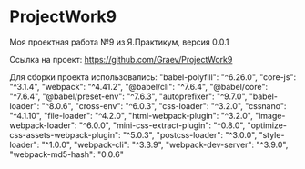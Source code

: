# ProjectWork9
 Моя проектная работа №9 из Я.Практикум, версия 0.0.1

 Ссылка на проект: https://github.com/Graev/ProjectWork9

 Для сборки проекта использовались:
 "babel-polyfill": "^6.26.0",
 "core-js": "^3.1.4",
 "webpack": "^4.41.2",
 "@babel/cli": "^7.6.4",
 "@babel/core": "^7.6.4",
 "@babel/preset-env": "^7.6.3",
 "autoprefixer": "^9.7.0",
 "babel-loader": "^8.0.6",
 "cross-env": "^6.0.3",
 "css-loader": "^3.2.0",
 "cssnano": "^4.1.10",
 "file-loader": "^4.2.0",
 "html-webpack-plugin": "^3.2.0",
 "image-webpack-loader": "^6.0.0",
 "mini-css-extract-plugin": "^0.8.0",
 "optimize-css-assets-webpack-plugin": "^5.0.3",
 "postcss-loader": "^3.0.0",
 "style-loader": "^1.0.0",
 "webpack-cli": "^3.3.9",
 "webpack-dev-server": "^3.9.0",
 "webpack-md5-hash": "0.0.6"
